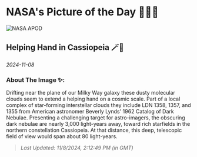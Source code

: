 
# NASA's Picture of the Day 🧑‍🚀💫

  ![NASA APOD](https://apod.nasa.gov/apod/image/2411/Ldn1355HelpingHandFR2048.png)
  
  ## Helping Hand in Cassiopeia 🪄🌌
  
  _2024-11-08_
  
  ### About The Image ✨: 
  
  Drifting near the plane of our Milky Way galaxy these dusty molecular clouds seem to extend a helping hand on a cosmic scale. Part of a local complex of star-forming interstellar clouds they include LDN 1358, 1357, and 1355 from American astronomer Beverly Lynds' 1962 Catalog of Dark Nebulae. Presenting a challenging target for astro-imagers, the obscuring dark nebulae are nearly 3,000 light-years away, toward rich starfields in the northern constellation Cassiopeia. At that distance, this deep, telescopic field of view would span about 80 light-years.
  
  
  
  > _Last Updated: 11/8/2024, 2:12:49 PM (in GMT)_
  